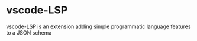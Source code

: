 # vscode-LSP
vscode-LSP is an extension adding simple programmatic language features to a JSON schema

